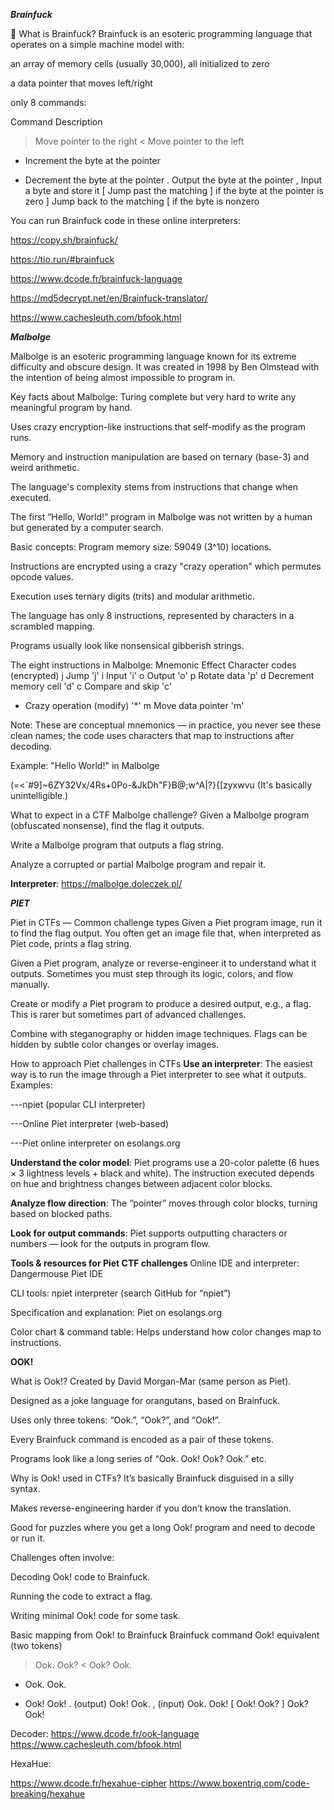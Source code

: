 ***Brainfuck***

🧠 What is Brainfuck?
Brainfuck is an esoteric programming language that operates on a simple machine model with:

an array of memory cells (usually 30,000), all initialized to zero

a data pointer that moves left/right

only 8 commands:

Command	Description
>	Move pointer to the right
<	Move pointer to the left
+	Increment the byte at the pointer
-	Decrement the byte at the pointer
.	Output the byte at the pointer
,	Input a byte and store it
[	Jump past the matching ] if the byte at the pointer is zero
]	Jump back to the matching [ if the byte is nonzero


You can run Brainfuck code in these online interpreters:

https://copy.sh/brainfuck/

https://tio.run/#brainfuck

https://www.dcode.fr/brainfuck-language

https://md5decrypt.net/en/Brainfuck-translator/

https://www.cachesleuth.com/bfook.html



***Malbolge***

Malbolge is an esoteric programming language known for its extreme difficulty and obscure design. It was created in 1998 by Ben Olmstead with the intention of being almost impossible to program in.

Key facts about Malbolge:
Turing complete but very hard to write any meaningful program by hand.

Uses crazy encryption-like instructions that self-modify as the program runs.

Memory and instruction manipulation are based on ternary (base-3) and weird arithmetic.

The language's complexity stems from instructions that change when executed.

The first “Hello, World!” program in Malbolge was not written by a human but generated by a computer search.

Basic concepts:
Program memory size: 59049 (3^10) locations.

Instructions are encrypted using a crazy "crazy operation" which permutes opcode values.

Execution uses ternary digits (trits) and modular arithmetic.

The language has only 8 instructions, represented by characters in a scrambled mapping.

Programs usually look like nonsensical gibberish strings.

The eight instructions in Malbolge:
Mnemonic	Effect	Character codes (encrypted)
j	Jump	'j'
i	Input	'i'
o	Output	'o'
p	Rotate data	'p'
d	Decrement memory cell	'd'
c	Compare and skip	'c'
*	Crazy operation (modify)	'*'
m	Move data pointer	'm'

Note: These are conceptual mnemonics — in practice, you never see these clean names; the code uses characters that map to instructions after decoding.

Example: "Hello World!" in Malbolge

(=<`#9]~6ZY32Vx/4Rs+0Po-&JkDh"F}B@;w^A|?}{[zyxwvu
(It's basically unintelligible.)


What to expect in a CTF Malbolge challenge?
Given a Malbolge program (obfuscated nonsense), find the flag it outputs.

Write a Malbolge program that outputs a flag string.

Analyze a corrupted or partial Malbolge program and repair it.

**Interpreter**: https://malbolge.doleczek.pl/ 


***PIET***

Piet in CTFs — Common challenge types
Given a Piet program image, run it to find the flag output.
You often get an image file that, when interpreted as Piet code, prints a flag string.

Given a Piet program, analyze or reverse-engineer it to understand what it outputs.
Sometimes you must step through its logic, colors, and flow manually.

Create or modify a Piet program to produce a desired output, e.g., a flag.
This is rarer but sometimes part of advanced challenges.

Combine with steganography or hidden image techniques.
Flags can be hidden by subtle color changes or overlay images.

How to approach Piet challenges in CTFs
**Use an interpreter**: The easiest way is to run the image through a Piet interpreter to see what it outputs.
Examples:

---npiet (popular CLI interpreter)

---Online Piet interpreter (web-based)

---Piet online interpreter on esolangs.org

**Understand the color model**: Piet programs use a 20-color palette (6 hues × 3 lightness levels + black and white).
The instruction executed depends on hue and brightness changes between adjacent color blocks.

**Analyze flow direction**: The “pointer” moves through color blocks, turning based on blocked paths.

**Look for output commands**: Piet supports outputting characters or numbers — look for the outputs in program flow.

**Tools & resources for Piet CTF challenges**
Online IDE and interpreter: Dangermouse Piet IDE

CLI tools: npiet interpreter (search GitHub for “npiet”)

Specification and explanation: Piet on esolangs.org

Color chart & command table: Helps understand how color changes map to instructions.





**OOK!**

What is Ook!?
Created by David Morgan-Mar (same person as Piet).

Designed as a joke language for orangutans, based on Brainfuck.

Uses only three tokens: “Ook.”, “Ook?”, and “Ook!”.

Every Brainfuck command is encoded as a pair of these tokens.

Programs look like a long series of “Ook. Ook! Ook? Ook.” etc.

Why is Ook! used in CTFs?
It’s basically Brainfuck disguised in a silly syntax.

Makes reverse-engineering harder if you don’t know the translation.

Good for puzzles where you get a long Ook! program and need to decode or run it.

Challenges often involve:

Decoding Ook! code to Brainfuck.

Running the code to extract a flag.

Writing minimal Ook! code for some task.

Basic mapping from Ook! to Brainfuck
Brainfuck command	Ook! equivalent (two tokens)
>	Ook. Ook?
<	Ook? Ook.
+	Ook. Ook.
-	Ook! Ook!
. (output)	Ook! Ook.
, (input)	Ook. Ook!
[	Ook! Ook?
]	Ook? Ook!

Decoder: https://www.dcode.fr/ook-language
         https://www.cachesleuth.com/bfook.html
         
         
HexaHue:

https://www.dcode.fr/hexahue-cipher
https://www.boxentriq.com/code-breaking/hexahue

